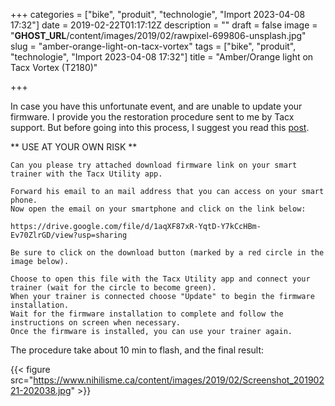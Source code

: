 +++
categories = ["bike", "produit", "technologie", "Import 2023-04-08 17:32"]
date = 2019-02-22T01:17:12Z
description = ""
draft = false
image = "__GHOST_URL__/content/images/2019/02/rawpixel-699806-unsplash.jpg"
slug = "amber-orange-light-on-tacx-vortex"
tags = ["bike", "produit", "technologie", "Import 2023-04-08 17:32"]
title = "Amber/Orange light on Tacx Vortex (T2180)"

+++


In case you have this unfortunate event, and are unable to update your firmware. I provide you the restoration procedure sent to me by Tacx support. But before going into this process, I suggest you read this [post](https://zwiftinsider.com/updating-your-tacx-smart-brake-firmware/).

** USE AT YOUR OWN RISK **

```
Can you please try attached download firmware link on your smart trainer with the Tacx Utility app.

Forward his email to an mail address that you can access on your smart phone.
Now open the email on your smartphone and click on the link below:

https://drive.google.com/file/d/1aqXF87xR-YqtD-Y7kCcHBm-Ev70ZlrGD/view?usp=sharing

Be sure to click on the download button (marked by a red circle in the image below).

Choose to open this file with the Tacx Utility app and connect your trainer (wait for the circle to become green).
When your trainer is connected choose "Update" to begin the firmware installation.
Wait for the firmware installation to complete and follow the instructions on screen when necessary.
Once the firmware is installed, you can use your trainer again.
```

The procedure take about 10 min to flash, and the final result:

{{< figure src="https://www.nihilisme.ca/content/images/2019/02/Screenshot_20190221-202038.jpg" >}}



